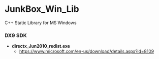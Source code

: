 # JunkBox_Win_Lib
C++ Static Library for MS Windows

### DX9 SDK
* **directx_Jun2010_redist.exe**
   * https://www.microsoft.com/en-us/download/details.aspx?id=8109

